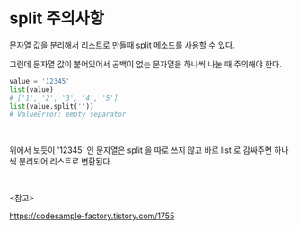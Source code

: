 # split 주의사항

문자열 값을 분리해서 리스트로 만들때 split 메소드를 사용할 수 있다.

그런데 문자열 값이 붙어있어서 공백이 없는 문자열을 하나씩 나눌 때 주의해야 한다.

```python
value = '12345'
list(value)
# ['1', '2', '3', '4', '5']
list(value.split(''))
# ValueError: empty separator
```

<br>

 위에서 보듯이 '12345' 인 문자열은 split 을 따로 쓰지 않고 바로 list 로 감싸주면 하나씩 분리되어 리스트로 변환된다.

<br>

<참고>

https://codesample-factory.tistory.com/1755

